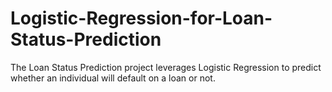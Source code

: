 # Logistic-Regression-for-Loan-Status-Prediction
The Loan Status Prediction project leverages Logistic Regression to predict whether an individual will default on a loan or not.
